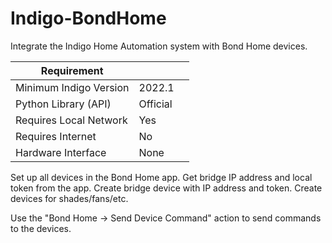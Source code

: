 # Indigo-BondHome
Integrate the Indigo Home Automation system with Bond Home devices.

| Requirement            |                     |   |
|------------------------|---------------------|---|
| Minimum Indigo Version | 2022.1              |   |
| Python Library (API)   | Official            |   |
| Requires Local Network | Yes                 |   |
| Requires Internet      | No                  |   |
| Hardware Interface     | None                |   |

Set up all devices in the Bond Home app.
Get bridge IP address and local token from the app.
Create bridge device with IP address and token.
Create devices for shades/fans/etc.

Use the "Bond Home -> Send Device Command" action to send commands to the devices.
